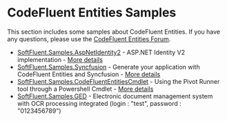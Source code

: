 CodeFluent Entities Samples
===========================

This section includes some samples about CodeFluent Entities.
If you have any questions, please use the [CodeFluent Entities Forum](http://www.softfluent.com/Forums).

* [SoftFluent.Samples.AspNetIdentity2](https://github.com/SoftFluent/CodeFluent-Entities/tree/master/Samples/SoftFluent.Samples.AspNetIdentity2) - ASP.NET Identity V2 implementation - [More details](http://blog.codefluententities.com/2014/04/30/asp-net-identity-v2-and-codefluent-entities/)
* [SoftFluent.Samples.Syncfusion](https://github.com/SoftFluent/CodeFluent-Entities/tree/master/Samples/SoftFluent.Samples.Syncfusion) - Generate your application with CodeFluent Entities and Syncfusion - [More details](http://blog.codefluententities.com/2014/02/14/generate-your-application-with-codefluent-entities-and-syncfusion-part-2/)
* [SoftFluent.Samples.CodeFluentEntitiesCmdlet](https://github.com/SoftFluent/CodeFluent-Entities/tree/master/Samples/SoftFluent.Samples.CodeFluentEntitiesCmdlet) - Using the Pivot Runner tool through a Powershell Cmdlet - [More details](http://blog.codefluententities.com/2014/03/06/multi-database-deployment-with-powershell-and-the-pivot-script-runner-part-2/)
* [SoftFluent.Samples.GED](https://github.com/SoftFluent/CodeFluent-Entities/tree/master/Samples/SoftFluent.Samples.GED) - Electronic document management system with OCR processing integrated (login : "test", password : "0123456789")